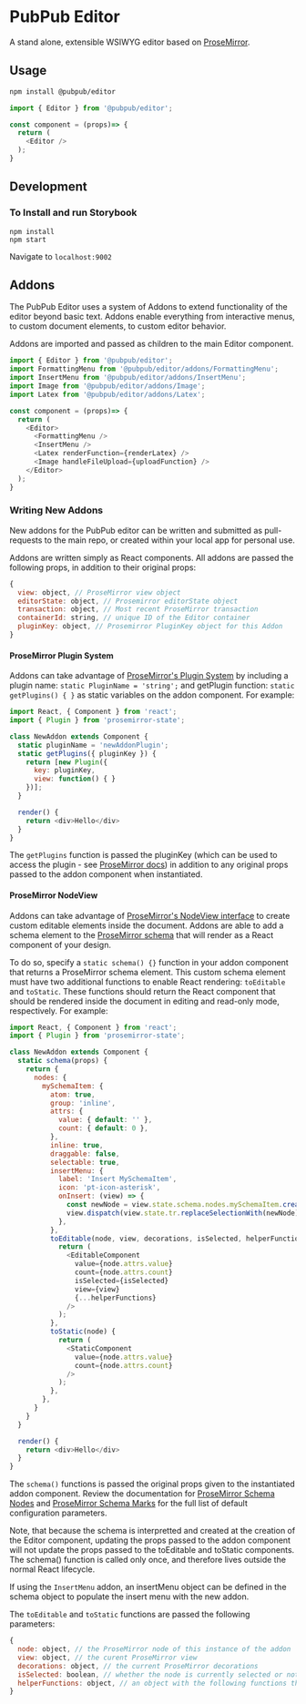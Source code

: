 # PubPub Editor

A stand alone, extensible WSIWYG editor based on [ProseMirror](https://prosemirror.net/). 

## Usage

```bash
npm install @pubpub/editor
```
```javascript
import { Editor } from '@pubpub/editor';

const component = (props)=> {
  return (
    <Editor />
  );
}
```

## Development

### To Install and run Storybook

```
npm install
npm start
```

Navigate to `localhost:9002`



## Addons
The PubPub Editor uses a system of Addons to extend functionality of the editor beyond basic text. Addons enable everything from interactive menus, to custom document elements, to custom editor behavior.

Addons are imported and passed as children to the main Editor component.
```javascript
import { Editor } from '@pubpub/editor';
import FormattingMenu from '@pubpub/editor/addons/FormattingMenu';
import InsertMenu from '@pubpub/editor/addons/InsertMenu';
import Image from '@pubpub/editor/addons/Image';
import Latex from '@pubpub/editor/addons/Latex';

const component = (props)=> {
  return (
    <Editor>
      <FormattingMenu />
      <InsertMenu />
      <Latex renderFunction={renderLatex} />
      <Image handleFileUpload={uploadFunction} />
    </Editor>
  );
}
```
### Writing New Addons
New addons for the PubPub editor can be written and submitted as pull-requests to the main repo, or created within your local app for personal use. 

Addons are written simply as React components. All addons are passed the following props, in addition to their original props:
```javascript
{
  view: object, // ProseMirror view object
  editorState: object, // Prosemirror editorState object
  transaction: object, // Most recent ProseMirror transaction
  containerId: string, // unique ID of the Editor container
  pluginKey: object, // Prosemirror PluginKey object for this Addon
}
```

#### ProseMirror Plugin System
Addons can take advantage of [ProseMirror's Plugin System](https://prosemirror.net/docs/ref/#state.Plugin_System) by including a plugin name: `static PluginName = 'string';` and getPlugin function: `static getPlugins() { }` as static variables on the addon component. For example: 

```javascript
import React, { Component } from 'react';
import { Plugin } from 'prosemirror-state';

class NewAddon extends Component {
  static pluginName = 'newAddonPlugin';
  static getPlugins({ pluginKey }) {
    return [new Plugin({
      key: pluginKey,
      view: function() { }
    })];
  }

  render() {
    return <div>Hello</div>
  }
}
```
The `getPlugins` function is passed the pluginKey (which can be used to access the plugin - see [ProseMirror docs](https://prosemirror.net/docs/ref/#state.PluginKey)) in addition to any original props passed to the addon component when instantiated.

#### ProseMirror NodeView 
Addons can take advantage of [ProseMirror's NodeView interface](https://prosemirror.net/docs/ref/#view.NodeView) to create custom editable elements inside the document. Addons are able to add a schema element to the [ProseMirror schema](https://prosemirror.net/docs/ref/#model.Schema) that will render as a React component of your design.

To do so, specify a `static schema() {}` function in your addon component that returns a ProseMirror schema element. This custom schema element must have two additional functions to enable React rendering: `toEditable` and `toStatic`. These functions should return the React component that should be rendered inside the document in editing and read-only mode, respectively. For example: 

```javascript
import React, { Component } from 'react';
import { Plugin } from 'prosemirror-state';

class NewAddon extends Component {
  static schema(props) {
    return {
      nodes: {
        mySchemaItem: {
          atom: true,
          group: 'inline',
          attrs: {
            value: { default: '' },
            count: { default: 0 },
          },
          inline: true,
          draggable: false,
          selectable: true,
          insertMenu: {
            label: 'Insert MySchemaItem',
            icon: 'pt-icon-asterisk',
            onInsert: (view) => {
              const newNode = view.state.schema.nodes.mySchemaItem.create();
              view.dispatch(view.state.tr.replaceSelectionWith(newNode));
            },
          },
          toEditable(node, view, decorations, isSelected, helperFunctions) {
            return (
              <EditableComponent
                value={node.attrs.value}
                count={node.attrs.count}
                isSelected={isSelected}
                view={view}
                {...helperFunctions}
              />
            );
          },
          toStatic(node) {
            return (
              <StaticComponent
                value={node.attrs.value}
                count={node.attrs.count}
              />
            );
          },
        },
      }
    }
  }

  render() {
    return <div>Hello</div>
  }
}
```
The `schema()` functions is passed the original props given to the instantiated addon component. Review the documentation for [ProseMirror Schema Nodes](https://prosemirror.net/docs/ref/#model.NodeType) and [ProseMirror Schema Marks](https://prosemirror.net/docs/ref/#model.MarkType) for the full list of default configuration parameters.

Note, that because the schema is interpretted and created at the creation of the Editor component, updating the props passed to the addon component will not update the props passed to the toEditable and toStatic components. The schema() function is called only once, and therefore lives outside the normal React lifecycle.

If using the `InsertMenu` addon, an insertMenu object can be defined in the schema object to populate the insert menu with the new addon.

The `toEditable` and `toStatic` functions are passed the following parameters: 

```javascript
{
  node: object, // the ProseMirror node of this instance of the addon
  view: object, // the curent ProseMirror view
  decorations: object, // the current ProseMirror decorations
  isSelected: boolean, // whether the node is currently selected or not
  helperFunctions: object, // an object with the following functions that can be helpful when interacting with ProseMirror: updateAttrs, changeNode, updateContent, getPos
}
```
